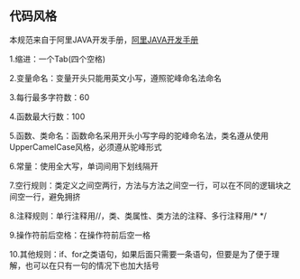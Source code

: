 ## 代码风格

本规范来自于阿里JAVA开发手册，[阿里JAVA开发手册](https://github.com/chjw8016/alibaba-java-style-guide)

1.缩进：一个Tab(四个空格)

2.变量命名：变量开头只能用英文小写，遵照驼峰命名法命名

3.每行最多字符数：60

4.函数最大行数：100

5.函数、类命名：函数命名采用开头小写字母的驼峰命名法，类名遵从使用UpperCamelCase风格，必须遵从驼峰形式

6.常量：使用全大写，单词间用下划线隔开

7.空行规则：类定义之间空两行，方法与方法之间空一行，可以在不同的逻辑块之间空一行，避免拥挤

8.注释规则：单行注释用//，类、类属性、类方法的注释、多行注释用/* */

9.操作符前后空格：在操作符前后空一格

10.其他规则：if、for之类语句，如果后面只需要一条语句，但要是为了便于理解，也可以在只有一句的情况下也加大括号
